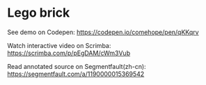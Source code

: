 # Lego brick

See demo on Codepen: https://codepen.io/comehope/pen/qKKqrv

Watch interactive video on Scrimba: https://scrimba.com/p/pEgDAM/cWm3Vub

Read annotated source on Segmentfault(zh-cn): https://segmentfault.com/a/1190000015369542